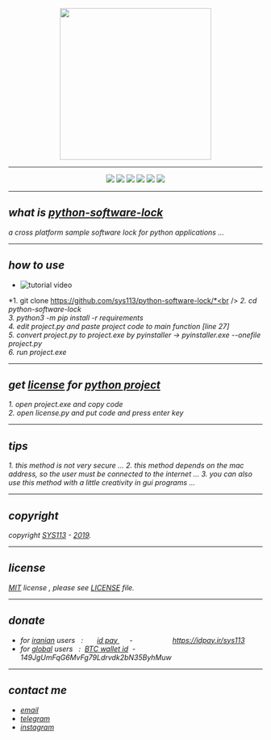 <p align="center">
  <img width="300" height="300" src="https://raw.githubusercontent.com/sys113/python-software-lock/master/python-software-lock.png">
</p>

---
<div align="center">
  
![](https://img.shields.io/github/stars/SYS113/python-software-lock.svg)
![](https://img.shields.io/badge/language-python-orange.svg)
![](https://img.shields.io/github/forks/SYS113/python-software-lock.svg)
![](https://img.shields.io/github/release/SYS113/python-software-lock.svg)
![](https://img.shields.io/github/issues/SYS113/python-software-lock.svg)
![](https://img.shields.io/badge/license-MIT-informational.svg)
</div>

---
## *what is <ins>python-software-lock</ins>*
*a cross platform sample software lock for python applications ...*

---
## *how to use*

* ![tutorial video](https://www.youtube.com/watch?v=4mEXN62QC40)

*1. git clone https://github.com/sys113/python-software-lock/*<br />
*2. cd python-software-lock*<br />
*3. python3 -m pip install -r requirements*<br />
*4. edit project.py and paste project code to main function [line 27]*<br />
*5. convert project.py to project.exe by pyinstaller -> pyinstaller.exe --onefile project.py*<br />
*6. run project.exe*

---
## *get <ins>license</ins> for <ins>python project</ins>*
*1. open project.exe and copy code*<br />
*2. open license.py and put code and press enter key*

---
## *tips*
*1. this method is not very secure ...*
*2. this method depends on the mac address, so the user must be connected to the internet ...*
*3. you can also use this method with a little creativity in gui programs ...*

---
## *copyright*
*copyright <ins>SYS113</ins> - <ins>2019</ins>.*

---
## *license* 
*<ins>MIT</ins> license , please see <ins>LICENSE</ins> file.*

---
## *donate* 
+ *for <ins>iranian</ins> users &nbsp; :  &nbsp;&nbsp;&nbsp;&nbsp;&nbsp; <ins>  id pay </ins> &nbsp;&nbsp;&nbsp;&nbsp; - &nbsp;&nbsp;&nbsp;&nbsp;&nbsp;&nbsp;&nbsp;&nbsp;&nbsp;&nbsp;&nbsp;&nbsp;&nbsp;&nbsp;&nbsp;&nbsp;&nbsp;&nbsp; https://idpay.ir/sys113*
+ *for <ins>global</ins> users &nbsp; : &nbsp;<ins>BTC wallet id</ins>&nbsp; - &nbsp; 149JgUmFqG6MvFg79Ldrvdk2bN35ByhMuw*
---
## *contact me* 
* *[email](mailto:051.SYS113@gmail.com)*
* *[telegram](https://t.me/SYS113/)*
* *[instagram](https://instagram.com/sys113/)*

